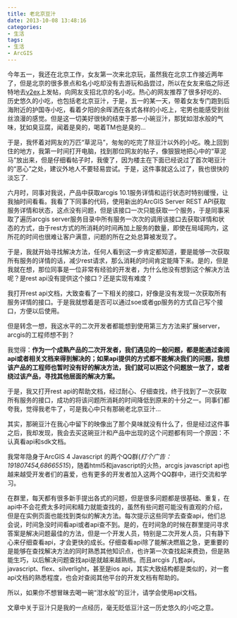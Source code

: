 ```yaml
---
title: 老北京豆汁
date: 2013-10-08 13:48:16
categories:
- 生活
tags:
- 生活
- ArcGIS
---
```


今年五一，我还在北京工作，女友第一次来北京玩，虽然我在北京工作接近两年了，但是北京的很多景点和名小吃却没有去游玩和品尝过，所以在女友来临之际还特地去[v2ex](http://v2ex.com/ "v2ex")上发帖，向网友支招北京的名小吃。热心的网友推荐了很多好吃的、历史悠久的小吃，也包括老北京豆汁，于是，五一的某一天，带着女友专门跑到后海附近的护国寺小吃，看着夕阳的余晖洒在各式各样的小吃上，宅男也能感受到丝丝浪漫的感觉。但是这一切美好很快的结束于那一小碗豆汁，那犹如泔水般的气味，犹如臭豆腐，闻着是臭的，喝着TM也是臭的…


于是，我怀着对网友的万匹“草泥马”，匆匆的吃完了除豆汁以外的小吃。晚上回到住的地方，我第一时间打开电脑，找到那位网友的帖子，像狠狠地把心中的“草泥马”放出来，但是仔细看帖子时，我傻了，因为楼主在下面已经说过了首次喝豆汁的“恶心”之处，建议外地人不要轻易尝试。于是，这件事就这么过了，我也很快的淡忘了. 

六月时，同事对我说，产品中获取arcgis 10.1服务详情和运行状态时特别缓慢，让我抽时间看看。我看了下同事的代码，使用新出的ArcGIS Server REST API获取服务详情和状态，这点没有问题，但是该接口一次只能获取一个服务，于是同事采取了遍历arcgis server服务目录中所有服务一次次的调用该接口去获取详情和状态的方式，由于rest方式的所消耗的时间再加上服务的数量，即使在局域网内，这所花的时间也很难让客户满意，问题的所在之处总算被发现了。 

于是，我就开始寻找解决方法，任何人看到这一步肯定都知道，要是能够一次获取所有服务的详情的话，减少rest请求，那么消耗的时间肯定能降下来。是的，但是我就在想，那位同事是一位非常有经验的开发者，为什么他没有想到这个解决方法呢？是rest api没有提供这个接口？还是实现有难度？ 

我打开rest api文档，大致查看了一下相关的接口，好像是没有发现一次获取所有服务详情的接口。于是我就想着是否可以通过soe或者gp服务的方式自己写个接口，方便以后使用。 

但是转念一想，我这水平的二次开发者都能想到使用第三方方法来扩展server，arcgis的工程师想不到？ 

我觉得：**作为一个成熟产品的二次开发者，我们遇见的一般问题，都是能通过查阅api或者相关文档来得到解决的；如果api提供的方式都不能解决我们的问题，我想该产品的工程师也暂时没有好的解决方法，我们就可以把这个问题放一放了，或者绕过该产品，寻找其他层面的解决方案。** 

于是，我又打开rest api的帮助文档，经过耐心、仔细查找，终于找到了一次获取所有服务的接口，成功的将该问题所消耗的时间降低到原来的十分之一。同事们都夸我，觉得我老牛了，可是我心中只有那碗老北京豆汁… 

其实，那碗豆汁在我心中留下的映像出了那个臭味就没有什么了，但是经过这件事之后，我却发现，我会去买这碗豆汁和产品中出现的这个问题都有同一个原因：不认真看api和sdk文档。 

我常年隐身于ArcGIS 4 Javascript 的两个QQ群(_打个广告：191807454,68665515_)，随着html5和javascript的火热，arcgis javascript api也越来越受开发者们的喜爱，也有更多的开发者加入这两个QQ群中，进行交流和学习。 

在群里，每天都有很多新手提出各式的问题，但是很多问题都是很基础、重复，在api中不会花费太多时间和精力就能查找的，虽然有些问题可能没有直观的介绍，但是在实例页面也能找到类似的解决方法。每次提示这些同学去查查api，他们总会说，时间急没时间看api或者api查不到。是的，在时间急的时候在群里提问寻求答案是解决问题最佳的方法，但是一个开发人员，特别是二次开发人员，只有静下心来仔细查看api，才会更快的成长。仔细查看api除了能解决燃眉之急，更重要的是能够在查找解决方法的同时熟悉其他知识点，也许第一次查找起来费劲，但是熟能生巧，以后解决问题查找api是就越来越熟练。而且arcgis 几套api，javascript、flex、silverlight，甚至是ios api，其实大致结构都是类似的，对一套api文档的熟悉程度，也会对查阅其他平台的开发文档有帮助的。 

所以，如果你不想冒昧去喝一碗“泔水般”的豆汁，请学会使用api文档。 

文章中关于豆汁只是我的一点经历，毫无贬低豆汁这一历史悠久的小吃之意。